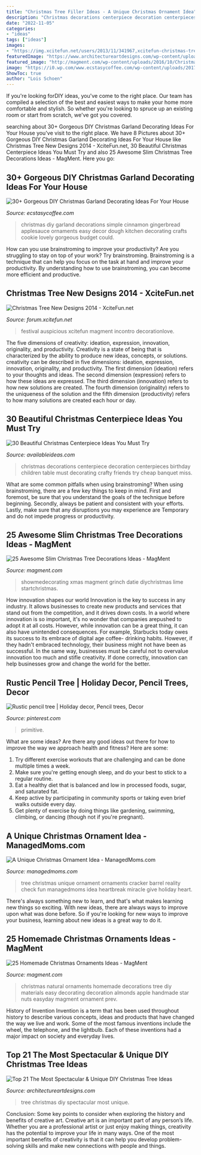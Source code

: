 ```yaml
---
title: "Christmas Tree Filler Ideas - A Unique Christmas Ornament Idea"
description: "Christmas decorations centerpiece decoration centerpieces birthday children table must decorating crafty friends try cheap banquet miss"
date: "2022-11-05"
categories:
- "ideas"
tags: ["ideas"]
images:
- "https://img.xcitefun.net/users/2013/11/341967,xcitefun-christmas-tree-design-5.jpg"
featuredImage: "https://www.architectureartdesigns.com/wp-content/uploads/2014/11/244-630x945.jpg"
featured_image: "http://magment.com/wp-content/uploads/2016/10/Christmas-Ornaments-Made-From-Natural-Materials.jpg"
image: "https://i0.wp.com/www.ecstasycoffee.com/wp-content/uploads/2017/11/Gingerbread-Garland.jpg?resize=564%2C846"
ShowToc: true
author: "Lois Schoen"
---
```



If you're looking forDIY ideas, you've come to the right place. Our team has compiled a selection of the best and easiest ways to make your home more comfortable and stylish. So whether you're looking to spruce up an existing room or start from scratch, we've got you covered.

	

		
searching about 30+ Gorgeous DIY Christmas Garland Decorating Ideas For Your House you've visit to the right place. We have 8 Pictures about 30+ Gorgeous DIY Christmas Garland Decorating Ideas For Your House like Christmas Tree New Designs 2014 - XciteFun.net, 30 Beautiful Christmas Centerpiece Ideas You Must Try and also 25 Awesome Slim Christmas Tree Decorations Ideas - MagMent. Here you go:
		
    
## 30+ Gorgeous DIY Christmas Garland Decorating Ideas For Your House

<img loading=lazy src="https://i0.wp.com/www.ecstasycoffee.com/wp-content/uploads/2017/11/Gingerbread-Garland.jpg?resize=564%2C846" onerror="this.onerror=null;this.src='https://tse3.mm.bing.net/th?id=OIP.5dDVXXxl-Gb8OYp6Ol38xQHaLH&amp;pid=15.1';" alt="30+ Gorgeous DIY Christmas Garland Decorating Ideas For Your House">

_Source: ecstasycoffee.com_

>christmas diy garland decorations simple cinnamon gingerbread applesauce ornaments easy decor dough kitchen decorating crafts cookie lovely gorgeous budget could. 

	

How can you use brainstroming to improve your productivity?
Are you struggling to stay on top of your work? Try brainstroming. Brainstroming is a technique that can help you focus on the task at hand and improve your productivity. By understanding how to use brainstroming, you can become more efficient and productive.

    
## Christmas Tree New Designs 2014 - XciteFun.net

<img loading=lazy src="https://img.xcitefun.net/users/2013/11/341967,xcitefun-christmas-tree-design-5.jpg" onerror="this.onerror=null;this.src='https://tse4.mm.bing.net/th?id=OIP.Mprrnkc4LBD7ly2TUatmbQHaNu&amp;pid=15.1';" alt="Christmas Tree New Designs 2014 - XciteFun.net">

_Source: forum.xcitefun.net_

>festival auspicious xcitefun magment incontro decorationlove. 

	

The five dimensions of creativity: ideation, expression, innovation, originality, and productivity.
Creativity is a state of being that is characterized by the ability to produce new ideas, concepts, or solutions. creativity can be described in five dimensions: ideation, expression, innovation, originality, and productivity. The first dimension (ideation) refers to your thoughts and ideas. The second dimension (expression) refers to how these ideas are expressed. The third dimension (innovation) refers to how new solutions are created. The fourth dimension (originality) refers to the uniqueness of the solution and the fifth dimension (productivity) refers to how many solutions are created each hour or day.

    
## 30 Beautiful Christmas Centerpiece Ideas You Must Try

<img loading=lazy src="http://availableideas.com/wp-content/uploads/2015/11/Beautiful-Christmas-Centerpieces-23.jpg" onerror="this.onerror=null;this.src='https://tse4.mm.bing.net/th?id=OIP.bpDxslBYTWBbi-lL1piCugHaJ4&amp;pid=15.1';" alt="30 Beautiful Christmas Centerpiece Ideas You Must Try">

_Source: availableideas.com_

>christmas decorations centerpiece decoration centerpieces birthday children table must decorating crafty friends try cheap banquet miss. 

	

What are some common pitfalls when using brainstroming?
When using brainstroming, there are a few key things to keep in mind. First and foremost, be sure that you understand the goals of the technique before beginning. Secondly, always be patient and consistent with your efforts. Lastly, make sure that any disruptions you may experience are Temporary and do not impede progress or productivity.

    
## 25 Awesome Slim Christmas Tree Decorations Ideas - MagMent

<img loading=lazy src="http://www.magment.com/wp-content/uploads/2016/10/White-Christmas-Tree-Decorating-Themes.jpg" onerror="this.onerror=null;this.src='https://tse4.mm.bing.net/th?id=OIP.0GRcObJJJl4f1_mDdv3WfAHaLH&amp;pid=15.1';" alt="25 Awesome Slim Christmas Tree Decorations Ideas - MagMent">

_Source: magment.com_

>showmedecorating xmas magment grinch datie diychristmas lime startchristmas. 

	

How innovation shapes our world
Innovation is the key to success in any industry. It allows businesses to create new products and services that stand out from the competition, and it drives down costs. In a world where innovation is so important, it's no wonder that companies arepushed to adopt it at all costs. However, while innovation can be a great thing, it can also have unintended consequences. For example, Starbucks today owes its success to its embrace of digital age coffee- drinking habits. However, if they hadn't embraced technology, their business might not have been as successful. In the same way, businesses must be careful not to overvalue innovation too much and stifle creativity. If done correctly, innovation can help businesses grow and change the world for the better.

    
## Rustic Pencil Tree | Holiday Decor, Pencil Trees, Decor

<img loading=lazy src="https://i.pinimg.com/736x/24/06/77/2406772c49576f4b6f7ab787111a13e3.jpg" onerror="this.onerror=null;this.src='https://tse4.mm.bing.net/th?id=OIP.QH0uX8Zx6kuHrnBSG_RaNwHaRb&amp;pid=15.1';" alt="Rustic pencil tree | Holiday decor, Pencil trees, Decor">

_Source: pinterest.com_

>primitive. 

	

What are some ideas?
Are there any good ideas out there for how to improve the way we approach health and fitness? Here are some: 
1. Try different exercise workouts that are challenging and can be done multiple times a week. 
2. Make sure you're getting enough sleep, and do your best to stick to a regular routine. 
3. Eat a healthy diet that is balanced and low in processed foods, sugar, and saturated fat. 
4. Keep active by participating in community sports or taking even brief walks outside every day. 
5. Get plenty of exercise by doing things like gardening, swimming, climbing, or dancing (though not if you're pregnant).

    
## A Unique Christmas Ornament Idea - ManagedMoms.com

<img loading=lazy src="https://managedmoms.com/wp-content/uploads/2011/12/tree-1.jpg" onerror="this.onerror=null;this.src='https://tse3.mm.bing.net/th?id=OIP.PZ2d6HoF2ueRv44G0c62bgHaPV&amp;pid=15.1';" alt="A Unique Christmas Ornament Idea - ManagedMoms.com">

_Source: managedmoms.com_

>tree christmas unique ornament ornaments cracker barrel reality check fun managedmoms idea heartbreak miracle give holiday heart. 

	

There's always something new to learn, and that's what makes learning new things so exciting. With new ideas, there are always ways to improve upon what was done before. So if you're looking for new ways to improve your business, learning about new ideas is a great way to do it.

    
## 25 Homemade Christmas Ornaments Ideas - MagMent

<img loading=lazy src="http://magment.com/wp-content/uploads/2016/10/Christmas-Ornaments-Made-From-Natural-Materials.jpg" onerror="this.onerror=null;this.src='https://tse4.mm.bing.net/th?id=OIP.oTzZGi7DTIoSaaVaMmgzhgHaJ4&amp;pid=15.1';" alt="25 Homemade Christmas Ornaments Ideas - MagMent">

_Source: magment.com_

>christmas natural ornaments homemade decorations tree diy materials easy decorating decoration almonds apple handmade star nuts easyday magment ornament prev. 

	

History of Invention
Invention is a term that has been used throughout history to describe various concepts, ideas and products that have changed the way we live and work. Some of the most famous inventions include the wheel, the telephone, and the lightbulb. Each of these inventions had a major impact on society and everyday lives.

    
## Top 21 The Most Spectacular &amp; Unique DIY Christmas Tree Ideas

<img loading=lazy src="https://www.architectureartdesigns.com/wp-content/uploads/2014/11/244-630x945.jpg" onerror="this.onerror=null;this.src='https://tse2.mm.bing.net/th?id=OIP.v6ZBlpRFPT1arhkzNCEPhAHaLH&amp;pid=15.1';" alt="Top 21 The Most Spectacular &amp; Unique DIY Christmas Tree Ideas">

_Source: architectureartdesigns.com_

>tree christmas diy spectacular most unique. 

	

Conclusion: Some key points to consider when exploring the history and benefits of creative art.
Creative art is an important part of any person’s life. Whether you are a professional artist or just enjoy making things, creativity has the potential to improve your life in many ways. One of the most important benefits of creativity is that it can help you develop problem-solving skills and make new connections with people and things.


